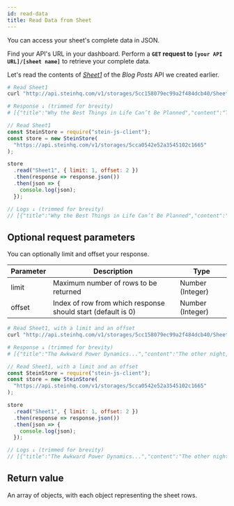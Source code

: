 ```yaml
---
id: read-data
title: Read Data from Sheet
---
```


You can access your sheet's complete data in JSON.

Find your API's URL in your dashboard. Perform a <span class="bg-accent">**`GET` request to `[your API URL]/[sheet name]`**</span> to retrieve your complete data.

Let's read the contents of _[Sheet1](https://docs.google.com/spreadsheets/d/13Bc-RY9pOviWvZ7V7CHvuC8QjCqW73guBPk2WxXT0DM/edit#gid=0)_ of the _Blog Posts_ API we created earlier.

<!--DOCUSAURUS_CODE_TABS-->
<!--cURL-->

```bash
# Read Sheet1
curl "http://api.steinhq.com/v1/storages/5cc158079ec99a2f484dcb40/Sheet1"

# Response ↓ (trimmed for brevity)
# [{"title":"Why the Best Things in Life Can’t Be Planned","content":"Thales of Miletus, considered ...","link":"https://medium.com/...","author":"Zat Rana"}, {...}, ...]
```

<!--Node.js-->

```javascript
// Read Sheet1
const SteinStore = require("stein-js-client");
const store = new SteinStore(
  "https://api.steinhq.com/v1/storages/5cca0542e52a3545102c1665"
);

store
  .read("Sheet1", { limit: 1, offset: 2 })
  .then(response => response.json())
  .then(json => {
    console.log(json);
  });

// Logs ↓ (trimmed for brevity)
// [{"title":"Why the Best Things in Life Can’t Be Planned","content":"Thales of Miletus, considered ...","link":"https://medium.com/...","author":"Zat Rana"}, {...}, ...]
```

<!--END_DOCUSAURUS_CODE_TABS-->

## Optional request parameters

You can optionally limit and offset your response.

| Parameter | Description                                                  | Type             |
| --------- | ------------------------------------------------------------ | ---------------- |
| limit     | Maximum number of rows to be returned                        | Number (Integer) |
| offset    | Index of row from which response should start (default is 0) | Number (Integer) |

<!--DOCUSAURUS_CODE_TABS-->
<!--cURL-->

```bash
# Read Sheet1, with a limit and an offset
curl "http://api.steinhq.com/v1/storages/5cc158079ec99a2f484dcb40/Sheet1?limit=1&offset=2"

# Response ↓ (trimmed for brevity)
# [{"title":"The Awkward Power Dynamics...","content":"The other night, I was...","link":"https://medium.com/...","author":"Deanna Pai"}]
```

<!--Node.js-->

```javascript
// Read Sheet1, with a limit and an offset
const SteinStore = require("stein-js-client");
const store = new SteinStore(
  "https://api.steinhq.com/v1/storages/5cca0542e52a3545102c1665"
);

store
  .read("Sheet1", { limit: 1, offset: 2 })
  .then(response => response.json())
  .then(json => {
    console.log(json);
  });

// Logs ↓ (trimmed for brevity)
// [{"title":"The Awkward Power Dynamics...","content":"The other night, I was...","link":"https://medium.com/...","author":"Deanna Pai"}]
```

<!--END_DOCUSAURUS_CODE_TABS-->

## Return value

An array of objects, with each object representing the sheet rows.
